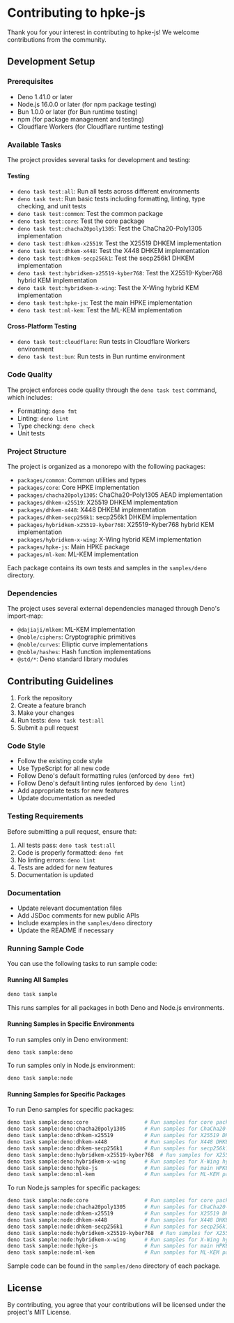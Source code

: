 # Contributing to hpke-js

Thank you for your interest in contributing to hpke-js! We welcome contributions
from the community.

## Development Setup

### Prerequisites

- Deno 1.41.0 or later
- Node.js 16.0.0 or later (for npm package testing)
- Bun 1.0.0 or later (for Bun runtime testing)
- npm (for package management and testing)
- Cloudflare Workers (for Cloudflare runtime testing)

### Available Tasks

The project provides several tasks for development and testing:

#### Testing

- `deno task test:all`: Run all tests across different environments
- `deno task test`: Run basic tests including formatting, linting, type
  checking, and unit tests
- `deno task test:common`: Test the common package
- `deno task test:core`: Test the core package
- `deno task test:chacha20poly1305`: Test the ChaCha20-Poly1305 implementation
- `deno task test:dhkem-x25519`: Test the X25519 DHKEM implementation
- `deno task test:dhkem-x448`: Test the X448 DHKEM implementation
- `deno task test:dhkem-secp256k1`: Test the secp256k1 DHKEM implementation
- `deno task test:hybridkem-x25519-kyber768`: Test the X25519-Kyber768 hybrid
  KEM implementation
- `deno task test:hybridkem-x-wing`: Test the X-Wing hybrid KEM implementation
- `deno task test:hpke-js`: Test the main HPKE implementation
- `deno task test:ml-kem`: Test the ML-KEM implementation

#### Cross-Platform Testing

- `deno task test:cloudflare`: Run tests in Cloudflare Workers environment
- `deno task test:bun`: Run tests in Bun runtime environment

### Code Quality

The project enforces code quality through the `deno task test` command, which
includes:

- Formatting: `deno fmt`
- Linting: `deno lint`
- Type checking: `deno check`
- Unit tests

### Project Structure

The project is organized as a monorepo with the following packages:

- `packages/common`: Common utilities and types
- `packages/core`: Core HPKE implementation
- `packages/chacha20poly1305`: ChaCha20-Poly1305 AEAD implementation
- `packages/dhkem-x25519`: X25519 DHKEM implementation
- `packages/dhkem-x448`: X448 DHKEM implementation
- `packages/dhkem-secp256k1`: secp256k1 DHKEM implementation
- `packages/hybridkem-x25519-kyber768`: X25519-Kyber768 hybrid KEM
  implementation
- `packages/hybridkem-x-wing`: X-Wing hybrid KEM implementation
- `packages/hpke-js`: Main HPKE package
- `packages/ml-kem`: ML-KEM implementation

Each package contains its own tests and samples in the `samples/deno` directory.

### Dependencies

The project uses several external dependencies managed through Deno's
import-map:

- `@dajiaji/mlkem`: ML-KEM implementation
- `@noble/ciphers`: Cryptographic primitives
- `@noble/curves`: Elliptic curve implementations
- `@noble/hashes`: Hash function implementations
- `@std/*`: Deno standard library modules

## Contributing Guidelines

1. Fork the repository
2. Create a feature branch
3. Make your changes
4. Run tests: `deno task test:all`
5. Submit a pull request

### Code Style

- Follow the existing code style
- Use TypeScript for all new code
- Follow Deno's default formatting rules (enforced by `deno fmt`)
- Follow Deno's default linting rules (enforced by `deno lint`)
- Add appropriate tests for new features
- Update documentation as needed

### Testing Requirements

Before submitting a pull request, ensure that:

1. All tests pass: `deno task test:all`
2. Code is properly formatted: `deno fmt`
3. No linting errors: `deno lint`
4. Tests are added for new features
5. Documentation is updated

### Documentation

- Update relevant documentation files
- Add JSDoc comments for new public APIs
- Include examples in the `samples/deno` directory
- Update the README if necessary

### Running Sample Code

You can use the following tasks to run sample code:

#### Running All Samples

```bash
deno task sample
```

This runs samples for all packages in both Deno and Node.js environments.

#### Running Samples in Specific Environments

To run samples only in Deno environment:

```bash
deno task sample:deno
```

To run samples only in Node.js environment:

```bash
deno task sample:node
```

#### Running Samples for Specific Packages

To run Deno samples for specific packages:

```bash
deno task sample:deno:core                  # Run samples for core package
deno task sample:deno:chacha20poly1305      # Run samples for ChaCha20-Poly1305 package
deno task sample:deno:dhkem-x25519          # Run samples for X25519 DHKEM package
deno task sample:deno:dhkem-x448            # Run samples for X448 DHKEM package
deno task sample:deno:dhkem-secp256k1       # Run samples for secp256k1 DHKEM package
deno task sample:deno:hybridkem-x25519-kyber768  # Run samples for X25519-Kyber768 hybrid KEM package
deno task sample:deno:hybridkem-x-wing      # Run samples for X-Wing hybrid package
deno task sample:deno:hpke-js               # Run samples for main HPKE package
deno task sample:deno:ml-kem                # Run samples for ML-KEM package
```

To run Node.js samples for specific packages:

```bash
deno task sample:node:core                  # Run samples for core package
deno task sample:node:chacha20poly1305      # Run samples for ChaCha20-Poly1305 package
deno task sample:node:dhkem-x25519          # Run samples for X25519 DHKEM package
deno task sample:node:dhkem-x448            # Run samples for X448 DHKEM package
deno task sample:node:dhkem-secp256k1       # Run samples for secp256k1 DHKEM package
deno task sample:node:hybridkem-x25519-kyber768  # Run samples for X25519-Kyber768 hybrid KEM package
deno task sample:node:hybridkem-x-wing      # Run samples for X-Wing hybrid package
deno task sample:node:hpke-js               # Run samples for main HPKE package
deno task sample:node:ml-kem                # Run samples for ML-KEM package
```

Sample code can be found in the `samples/deno` directory of each package.

## License

By contributing, you agree that your contributions will be licensed under the
project's MIT License.
